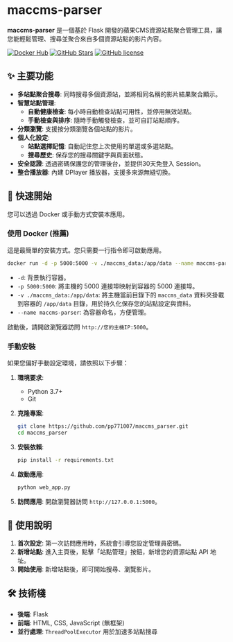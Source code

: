 # maccms-parser

**maccms-parser** 是一個基於 Flask 開發的蘋果CMS資源站點聚合管理工具，讓您能輕鬆管理、搜尋並聚合來自多個資源站點的影片內容。

[![Docker Hub](https://img.shields.io/docker/pulls/smp771007/maccms-parser.svg)](https://hub.docker.com/r/smp771007/maccms-parser)
[![GitHub Stars](https://img.shields.io/github/stars/pp771007/maccms_parser.svg)](https://github.com/pp771007/maccms_parser/stargazers)
[![GitHub license](https://img.shields.io/github/license/pp771007/maccms_parser.svg)](https://github.com/pp771007/maccms_parser/blob/main/LICENSE)

## ✨ 主要功能

- **多站點聚合搜尋**: 同時搜尋多個資源站，並將相同名稱的影片結果聚合顯示。
- **智慧站點管理**:
    - **自動健康檢查**: 每小時自動檢查站點可用性，並停用無效站點。
    - **手動檢查與排序**: 隨時手動觸發檢查，並可自訂站點順序。
- **分類瀏覽**: 支援按分類瀏覽各個站點的影片。
- **個人化設定**:
    - **站點選擇記憶**: 自動記住您上次使用的單選或多選站點。
    - **搜尋歷史**: 保存您的搜尋關鍵字與頁面狀態。
- **安全認證**: 透過密碼保護您的管理後台，並提供30天免登入 Session。
- **整合播放器**: 內建 DPlayer 播放器，支援多來源無縫切換。

## 🚀 快速開始

您可以透過 Docker 或手動方式安裝本應用。

### 使用 Docker (推薦)

這是最簡單的安裝方式。您只需要一行指令即可啟動應用。

```bash
docker run -d -p 5000:5000 -v ./maccms_data:/app/data --name maccms-parser smp771007/maccms-parser
```

- `-d`: 背景執行容器。
- `-p 5000:5000`: 將主機的 5000 連接埠映射到容器的 5000 連接埠。
- `-v ./maccms_data:/app/data`: 將主機當前目錄下的 `maccms_data` 資料夾掛載到容器的 `/app/data` 目錄，用於持久化保存您的站點設定與資料。
- `--name maccms-parser`: 為容器命名，方便管理。

啟動後，請開啟瀏覽器訪問 `http://您的主機IP:5000`。

### 手動安裝

如果您偏好手動設定環境，請依照以下步驟：

1.  **環境要求**:
    *   Python 3.7+
    *   Git

2.  **克隆專案**:
    ```bash
    git clone https://github.com/pp771007/maccms_parser.git
    cd maccms_parser
    ```

3.  **安裝依賴**:
    ```bash
    pip install -r requirements.txt
    ```

4.  **啟動應用**:
    ```bash
    python web_app.py
    ```

5.  **訪問應用**:
    開啟瀏覽器訪問 `http://127.0.0.1:5000`。

## 📝 使用說明

1.  **首次設定**: 第一次訪問應用時，系統會引導您設定管理員密碼。
2.  **新增站點**: 進入主頁後，點擊「站點管理」按鈕，新增您的資源站點 API 地址。
3.  **開始使用**: 新增站點後，即可開始搜尋、瀏覽影片。

## 🛠️ 技術棧

- **後端**: Flask
- **前端**: HTML, CSS, JavaScript (無框架)
- **並行處理**: `ThreadPoolExecutor` 用於加速多站點搜尋